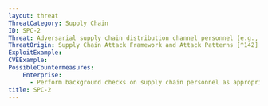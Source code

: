 ```yaml
---
layout: threat
ThreatCategory: Supply Chain
ID: SPC-2
Threat: Adversarial supply chain distribution channel personnel (e.g., packaging, shipping, receiving, or transfer) can intercept and replace legitimate critical hardware components with malicious ones
ThreatOrigin: Supply Chain Attack Framework and Attack Patterns [^142]
ExploitExample:
CVEExample:
PossibleCountermeasures:
    Enterprise:
      - Perform background checks on supply chain personnel as appropriate to the level of sensitivity of the component being distributed to detect placement or the potential for or actual manipulation by an adversary
title: SPC-2
---
```

